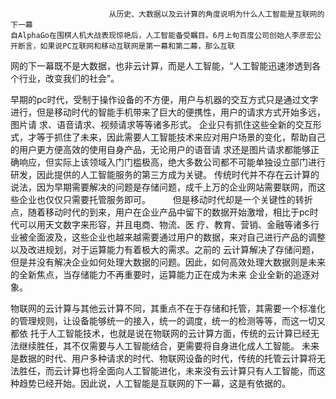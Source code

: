                           从历史、大数据以及云计算的角度说明为什么人工智能是互联网的下一幕
    自AlphaGo在围棋人机大战表现惊艳后，人工智能备受瞩目。6月上旬百度公司创始人李彦宏公开断言，如果说PC互联网和移动互联网是第一幕和第二幕，那么互联 
 网的下一幕既不是大数据，也非云计算，而是人工智能，“人工智能迅速渗透到各个行业，改变我们的社会”。
   
  早期的pc时代，受制于操作设备的不方便，用户与机器的交互方式只是通过文字进行，但是移动时代的智能手机带来了巨大的便携性，用户的请求方式开始多远，图片请
 求、语音请求、视频请求等等诸多形式。
 企业只有抓住这些全新的交互形式，才等于抓住了未来，因此需要人工智能技术来应对用户场景的变化，帮助自己的用户更方便高效的使用自身产品，无论用户的语音请
 求还是图片请求都能够正确响应，但实际上该领域入门门槛极高，绝大多数公司都不可能单独设立部门进行研发，因此提供的人工智能服务的第三方成为关键。
 传统时代并不存在云计算的说法，因为早期需要解决的问题是存储问题，成千上万的企业网站需要联网，而这些企业也仅仅只需要托管服务即可。
 　　
   但是移动时代却是一个关键性的转折点，随着移动时代的到来，用户在企业产品中留下的数据开始激增，相比于pc时代可以用天文数字来形容，并且电商、物流、医
 疗、教育、营销、金融等诸多行业被全面波及，这些企业也越来越需要通过用户的数据，来对自己进行产品的调整以及改进规划，对于运算能力有着极大的需求。之前的
 云计算解决了存储问题，但是并没有解决企业如何处理大数据的问题。因此，如何高效处理大数据则是未来的全新焦点，当存储能力不再重要时，运算能力正在成为未来
 企业全新的追逐对象。
   
   物联网的云计算与其他云计算不同，其重点不在于存储和托管，其需要一个标准化的管理规则，让设备能够统一的接入，统一的调度，统一的检测等等，而这一切又都依
 托于人工智能技术，也就是说在物联网的云计算方面，传统的云计算已经无法继续胜任，其不仅需要与人工智能结合，更需要将自身进化成人工智能。
 未来是数据的时代、用户多种请求的时代、物联网设备的时代，传统的托管云计算将无法胜任，而云计算也将全面向人工智能进化，未来没有云计算只有人工智能，而这
 种趋势已经开始。因此说，人工智能是互联网的下一幕，这是有依据的。
